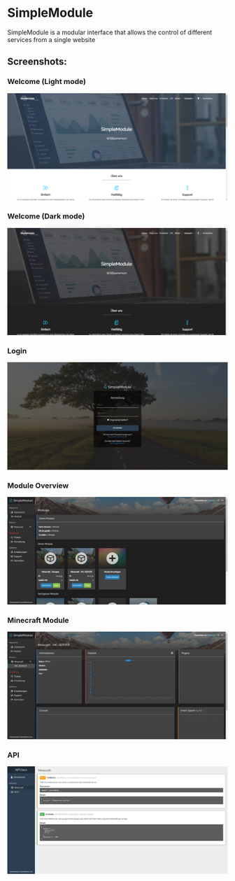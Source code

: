 # SimpleModule
SimpleModule is a modular interface that allows the control of different services from a single website

## Screenshots:
### Welcome (Light mode)
![](screenshots/localhost_light.png)
### Welcome (Dark mode)
![](screenshots/localhost_dark.png)
### Login
![](screenshots/localhost_Login.png)
### Module Overview
![](screenshots/localhost_Modules.png)
### Minecraft Module
![](screenshots/SimpleModule1.png)
### API
![](screenshots/localhost_api_Minecraft.png)
